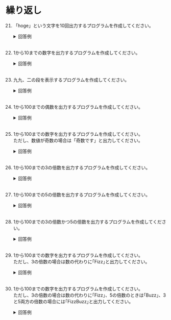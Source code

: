 # 繰り返し

21. 「hoge」という文字を10回出力するプログラムを作成してください。

	<details><summary>回答例</summary><div>
		
	```
	for (let i = 1; i <= 10; i++) {
	    console.log("hoge");
	}
	```
		
	</div></details>
	

	<br>
	
22. 1から10までの数字を出力するプログラムを作成してください。

	<details><summary>回答例</summary><div>
		
	```
	for (let i = 1; i <= 10; i++) {
	    console.log(i);
	}
	```
		
	</div></details>
	

	<br>
	
23. 九九、二の段を表示するプログラムを作成してください。

	<details><summary>回答例</summary><div>
		
	```
	for (let i = 1; i <= 9; i++) {
	    console.log(2 * i);
	}
	```
		
	</div></details>
	

	<br>
	
24. 1から100までの偶数を出力するプログラムを作成してください。

	<details><summary>回答例</summary><div>
		
	```
	for (let i = 1; i <= 100; i++) {
		if (i % 2 == 0) {
	        console.log(i);
		}
	}
	```
		
	</div></details>
	

	<br>

25. 1から100までの数字を出力するプログラムを作成してください。  
ただし、数値が奇数の場合は「奇数です」と出力してください。

	<details><summary>回答例</summary><div>
		
	```
	for (let i = 1; i <= 100; i++) {
		if (i % 2 == 0) {
	        console.log(i);
	    } else {
	        console.log("奇数です");
	    }
	}
	```
		
	</div></details>
	

	<br>
	
26. 1から100までの3の倍数を出力するプログラムを作成してください。  

	<details><summary>回答例</summary><div>
		
	```
	for (let i = 1; i <= 100; i++) {
	    if (i % 3 == 0) {
	        console.log(i);
	    }
	}
	```
		
	</div></details>
	

	<br>
	
27. 1から100までの5の倍数を出力するプログラムを作成してください。  

	<details><summary>回答例</summary><div>
		
	```
	for (let i = 1; i <= 100; i++) {
	    if (i % 5 == 0) {
	        console.log(i);
	    }
	}
	```
		
	</div></details>
	

	<br>
	
28. 1から100までの3の倍数かつ5の倍数を出力するプログラムを作成してください。  

	<details><summary>回答例</summary><div>
		
	```
	for (let i = 1; i <= 100; i++) {
	    if (i % 3 == 0 && i % 5 == 0) {
	        console.log(i);
	    }
	}
	```
		
	</div></details>
	

	<br>
	
29. 1から100までの数字を出力するプログラムを作成してください。  
ただし、3の倍数の場合は数の代わりに｢Fizz｣と出力してください。

	<details><summary>回答例</summary><div>
		
	```
	for (let i = 1; i <= 100; i++) {
	    if (i % 3 == 0) {
	        console.log("Fizz");
	    } else {
	        console.log(i);
	    }
	}
	```
		
	</div></details>
	

	<br>
	
30. 1から100までの数字を出力するプログラムを作成してください。  
ただし、3の倍数の場合は数の代わりに｢Fizz｣、5の倍数のときは｢Buzz｣、3と5両方の倍数の場合には｢FizzBuzz｣と出力してください。
	<details><summary>回答例</summary><div>
		
	```
	for (let i = 1; i <= 100; i++) {
	    if (i % 3 == 0 && i % 5 == 0) {
	        console.log("FizzBuzz");
	    } else if (i % 3 == 0) {
	        console.log("Fizz");
	    } else if (i % 5 == 0) {
	        console.log("Buzz");
	    } else {
	        console.log(i);
	    }
	}
	```
		
	</div></details>
	

	<br>
	